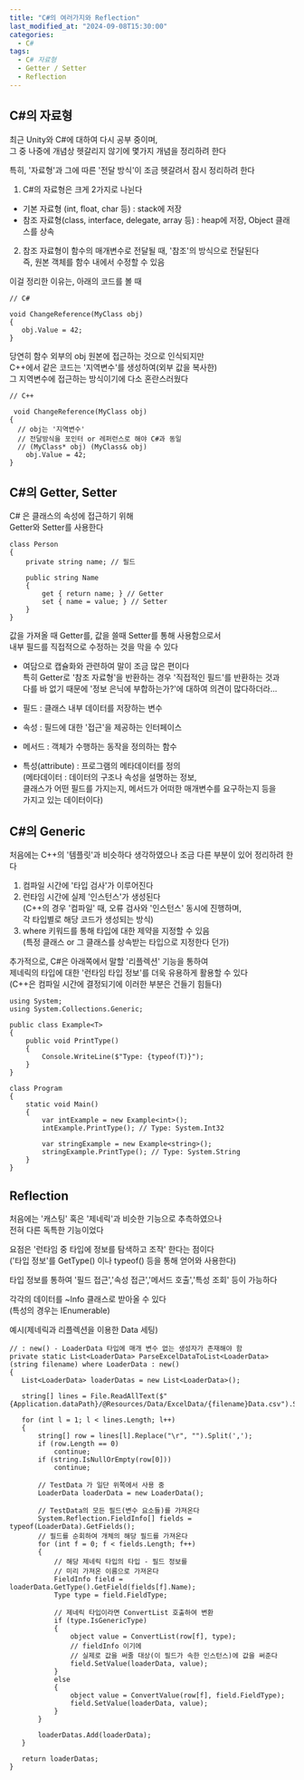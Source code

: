 ```yaml
---
title: "C#의 여러가지와 Reflection"
last_modified_at: "2024-09-08T15:30:00"
categories:
  - C#
tags:
  - C# 자료형
  - Getter / Setter
  - Reflection
---
```


## C#의 자료형
 최근 Unity와 C#에 대하여 다시 공부 중이며,<br>
 그 중 나중에 개념상 헷갈리지 않기에 몇가지 개념을 정리하려 한다<br>

 특히, '자료형'과 그에 따른 '전달 방식'이 조금 헷갈려서 잠시 정리하려 한다<br>
 1. C#의 자료형은 크게 2가지로 나뉜다<br>
   - 기본 자료형 (int, float, char 등) : stack에 저장
   - 참조 자료형(class, interface, delegate, array 등) : heap에 저장, Object 클래스를 상속<br>
 2. 참조 자료형이 함수의 매개변수로 전달될 때, '참조'의 방식으로 전달된다<br>
    즉, 원본 객체를 함수 내에서 수정할 수 있음<br>

 이걸 정리한 이유는, 아래의 코드를 볼 때<br>
 ```
 // C#

 void ChangeReference(MyClass obj)
{
    obj.Value = 42;
}
 ```

당연히 함수 외부의 obj 원본에 접근하는 것으로 인식되지만<br>
C++에서 같은 코드는 '지역변수'를 생성하여(외부 값을 복사한)<br>
그 지역변수에 접근하는 방식이기에 다소 혼란스러웠다<br>

```
// C++

 void ChangeReference(MyClass obj)
{
  // obj는 '지역변수'
  // 전달방식을 포인터 or 레퍼런스로 해야 C#과 동일
  // (MyClass* obj) (MyClass& obj)
    obj.Value = 42;
}
```

## C#의 Getter, Setter
 C# 은 클래스의 속성에 접근하기 위해<br>
 Getter와 Setter를 사용한다<br>

```
class Person
{
    private string name; // 필드

    public string Name
    {
        get { return name; } // Getter
        set { name = value; } // Setter
    }
}
```

 값을 가져올 때 Getter를, 값을 쓸때 Setter를 통해 사용함으로서<br>
 내부 필드를 직접적으로 수정하는 것을 막을 수 있다<br>


 - 여담으로 캡슐화와 관련하여 말이 조금 많은 편이다<br>
   특히 Getter로 '참조 자료형'을 반환하는 경우 '직접적인 필드'를 반환하는 것과<br>
   다를 바 없기 때문에 '정보 은닉에 부합하는가?'에 대하여 의견이 많다하더라...<br>

 - 필드 : 클래스 내부 데이터를 저장하는 변수
 - 속성 : 필드에 대한 '접근'을 제공하는 인터페이스
 - 메서드 : 객체가 수행하는 동작을 정의하는 함수
 - 특성(attribute) : 프로그램의 메타데이터를 정의<br>
   (메타데이터 : 데이터의 구조나 속성을 설명하는 정보,<br>
    클래스가 어떤 필드를 가지는지, 메서드가 어떠한 매개변수를 요구하는지 등을<br>
    가지고 있는 데이터이다)<br>

## C#의 Generic
 처음에는 C++의 '템플릿'과 비슷하다 생각하였으나 조금 다른 부분이 있어 정리하려 한다<br>
 1. 컴파일 시간에 '타입 검사'가 이루어진다<br>
 2. 런타임 시간에 실제 '인스턴스'가 생성된다<br>
    (C++의 경우 '컴파일' 때, 오류 검사와 '인스턴스' 동시에 진행하며,<br>
     각 타입별로 해당 코드가 생성되는 방식)<br>
 3. where 키워드를 통해 타입에 대한 제약을 지정할 수 있음<br>
    (특정 클래스 or 그 클래스를 상속받는 타입으로 지정한다 던가)<br>
  
 추가적으로, C#은 아래쪽에서 말할 '리플렉션' 기능을 통하여<br>
 제네릭의 타입에 대한 '런타임 타입 정보'를 더욱 유용하게 활용할 수 있다 <br>
 (C++은 컴파일 시간에 결정되기에 이러한 부분은 건들기 힘들다)<br>

```
using System;
using System.Collections.Generic;

public class Example<T>
{
    public void PrintType()
    {
        Console.WriteLine($"Type: {typeof(T)}");
    }
}

class Program
{
    static void Main()
    {
        var intExample = new Example<int>();
        intExample.PrintType(); // Type: System.Int32

        var stringExample = new Example<string>();
        stringExample.PrintType(); // Type: System.String
    }
}

```
## Reflection
 처음에는 '캐스팅' 혹은 '제네릭'과 비슷한 기능으로 추측하였으나<br>
 전혀 다른 독특한 기능이었다<br>

 요점은 '런타임 중 타입에 정보를 탐색하고 조작' 한다는 점이다<br>
 ('타입 정보'를 GetType() 이나 typeof() 등을 통해 얻어와 사용한다)<br>

 타입 정보를 통하여 '필드 접근','속성 접근','메서드 호출','특성 조회' 등이 가능하다<br>

 각각의 데이터를 ~Info 클래스로 받아올 수 있다<br>
 (특성의 경우는 IEnumerable)<br>

 예시(제네릭과 리플렉션을 이용한 Data 세팅)<br>

 ```
 // : new() - LoaderData 타입에 매개 변수 없는 생성자가 존재해야 함
private static List<LoaderData> ParseExcelDataToList<LoaderData>(string filename) where LoaderData : new()
{
    List<LoaderData> loaderDatas = new List<LoaderData>();

    string[] lines = File.ReadAllText($"{Application.dataPath}/@Resources/Data/ExcelData/{filename}Data.csv").Split("\n");

    for (int l = 1; l < lines.Length; l++)
    {
        string[] row = lines[l].Replace("\r", "").Split(',');
        if (row.Length == 0)
            continue;
        if (string.IsNullOrEmpty(row[0]))
            continue;

        // TestData 가 일단 위쪽에서 사용 중
        LoaderData loaderData = new LoaderData();

        // TestData의 모든 필드(변수 요소들)를 가져온다
        System.Reflection.FieldInfo[] fields = typeof(LoaderData).GetFields();
        // 필드를 순회하여 개체의 해당 필드를 가져온다
        for (int f = 0; f < fields.Length; f++)
        {
            // 해당 제네릭 타입의 타입 - 필드 정보를
            // 미리 가져온 이름으로 가져온다
            FieldInfo field = loaderData.GetType().GetField(fields[f].Name);
            Type type = field.FieldType;

            // 제네릭 타입이라면 ConvertList 호출하여 변환
            if (type.IsGenericType)
            {
                object value = ConvertList(row[f], type);
                // fieldInfo 이기에
                // 실제로 값을 써줄 대상(이 필드가 속한 인스턴스)에 값을 써준다
                field.SetValue(loaderData, value);
            }
            else
            {
                object value = ConvertValue(row[f], field.FieldType);
                field.SetValue(loaderData, value);
            }
        }

        loaderDatas.Add(loaderData);
    }

    return loaderDatas;
}

 ```
